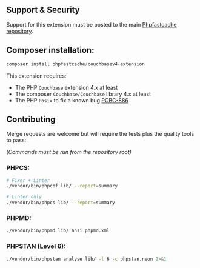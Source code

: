 ## Support & Security

Support for this extension must be posted to the main [Phpfastcache repository](https://github.com/PHPSocialNetwork/phpfastcache/issues).

## Composer installation:

```php
composer install phpfastcache/couchbasev4-extension
```

This extension requires:

- The PHP `Couchbase` extension 4.x at least
- The composer `Couchbase/Couchbase` library 4.x at least
- The PHP `Posix` to fix a known bug [PCBC-886](https://issues.couchbase.com/projects/PCBC/issues/PCBC-886)


## Contributing
Merge requests are welcome but will require the tests plus the quality tools to pass:

_(Commands must be run from the repository root)_
### PHPCS:

```bash
# Fixer + Linter
./vendor/bin/phpcbf lib/ --report=summary

# Linter only
./vendor/bin/phpcs lib/ --report=summary
```
### PHPMD:
```bash
./vendor/bin/phpmd lib/ ansi phpmd.xml
```

### PHPSTAN (Level 6):
```bash
./vendor/bin/phpstan analyse lib/ -l 6 -c phpstan.neon 2>&1
```
